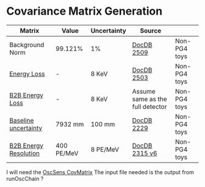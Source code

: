 # Covariance Matrix Generation 

| Matrix | Value | Uncertainty | Source | |
| --- | --- | --- | --- | --- |
| Background Norm | 99.121% | 1% | [DocDB 2509](https://docdb.wlab.yale.edu/prospect/ShowDocument?docid=2509)| Non-PG4 toys |
| [Energy Loss](cov/EnergyLoss.md) | - | 8 KeV | [DocDB 2503](https://docdb.wlab.yale.edu/prospect/ShowDocument?docid=2503)| Non-PG4 toys |
| [B2B Energy Loss](cov/EnergyLossB2B.md) | - | 8 KeV | Assume same as the full detector | Non-PG4 toys |
| [Baseline uncertainty](cov/BaselineUncertainty.md) | 7932 mm | 100 mm | [DocDB 2229](https://docdb.wlab.yale.edu/prospect/ShowDocument?docid=2229) | Non-PG4 toys |
| [B2B Energy Resolution](cov/EnergyResolutionB2B.md) | 400 PE/MeV | 8 PE/MeV | [DocDB 2315 v6](https://docdb.wlab.yale.edu/prospect/ShowDocument?docid=2315)  | Non-PG4 toys |

I will need the [OscSens CovMatrix](https://github.com/PROSPECT-collaboration/OscSens_CovMatrix)
The input file needed is the output from runOscChain ?
